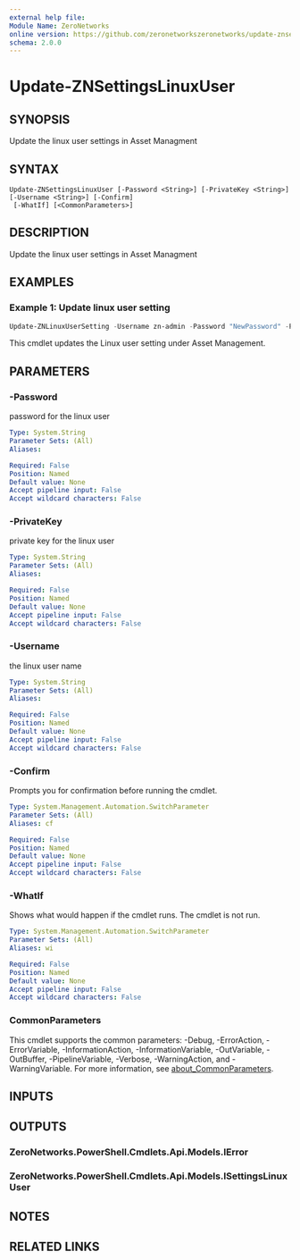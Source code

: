 ```yaml
---
external help file:
Module Name: ZeroNetworks
online version: https://github.com/zeronetworkszeronetworks/update-znsettingslinuxuser
schema: 2.0.0
---
```


# Update-ZNSettingsLinuxUser

## SYNOPSIS
Update the linux user settings in Asset Managment

## SYNTAX

```
Update-ZNSettingsLinuxUser [-Password <String>] [-PrivateKey <String>] [-Username <String>] [-Confirm]
 [-WhatIf] [<CommonParameters>]
```

## DESCRIPTION
Update the linux user settings in Asset Managment

## EXAMPLES

### Example 1: Update linux user setting
```powershell
Update-ZNLinuxUserSetting -Username zn-admin -Password "NewPassword" -PrivateKey "Key"
```

This cmdlet updates the Linux user setting under Asset Management.

## PARAMETERS

### -Password
password for the linux user

```yaml
Type: System.String
Parameter Sets: (All)
Aliases:

Required: False
Position: Named
Default value: None
Accept pipeline input: False
Accept wildcard characters: False
```

### -PrivateKey
private key for the linux user

```yaml
Type: System.String
Parameter Sets: (All)
Aliases:

Required: False
Position: Named
Default value: None
Accept pipeline input: False
Accept wildcard characters: False
```

### -Username
the linux user name

```yaml
Type: System.String
Parameter Sets: (All)
Aliases:

Required: False
Position: Named
Default value: None
Accept pipeline input: False
Accept wildcard characters: False
```

### -Confirm
Prompts you for confirmation before running the cmdlet.

```yaml
Type: System.Management.Automation.SwitchParameter
Parameter Sets: (All)
Aliases: cf

Required: False
Position: Named
Default value: None
Accept pipeline input: False
Accept wildcard characters: False
```

### -WhatIf
Shows what would happen if the cmdlet runs.
The cmdlet is not run.

```yaml
Type: System.Management.Automation.SwitchParameter
Parameter Sets: (All)
Aliases: wi

Required: False
Position: Named
Default value: None
Accept pipeline input: False
Accept wildcard characters: False
```

### CommonParameters
This cmdlet supports the common parameters: -Debug, -ErrorAction, -ErrorVariable, -InformationAction, -InformationVariable, -OutVariable, -OutBuffer, -PipelineVariable, -Verbose, -WarningAction, and -WarningVariable. For more information, see [about_CommonParameters](http://go.microsoft.com/fwlink/?LinkID=113216).

## INPUTS

## OUTPUTS

### ZeroNetworks.PowerShell.Cmdlets.Api.Models.IError

### ZeroNetworks.PowerShell.Cmdlets.Api.Models.ISettingsLinuxUser

## NOTES

## RELATED LINKS

